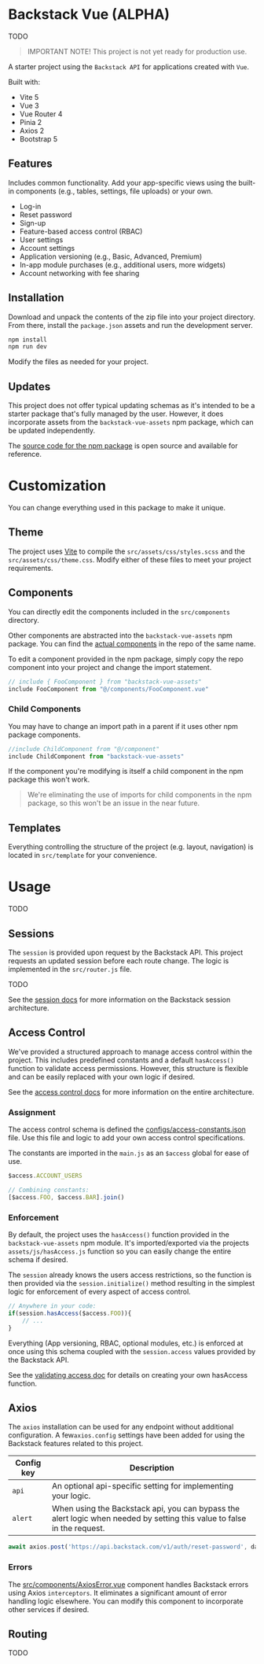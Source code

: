 # Backstack Vue (ALPHA)

TODO

> IMPORTANT NOTE! This project is not yet ready for production use.

A starter project using the `Backstack API` for applications created with `Vue`.

Built with:

* Vite 5
* Vue 3
* Vue Router 4
* Pinia 2
* Axios 2
* Bootstrap 5

## Features

Includes common functionality. Add your app-specific views using the built-in components (e.g., tables, settings, file uploads) or your own.

* Log-in
* Reset password
* Sign-up
* Feature-based access control (RBAC)
* User settings
* Account settings
* Application versioning (e.g., Basic, Advanced, Premium)
* In-app module purchases (e.g., additional users, more widgets)
* Account networking with fee sharing


## Installation

Download and unpack the contents of the zip file into your project directory. From there, install the `package.json` assets and run the development server.

```sh
npm install
npm run dev
```

Modify the files as needed for your project.


## Updates

This project does not offer typical updating schemas as it's intended to be a starter package that's fully managed by the user. However, it does incorporate assets from the `backstack-vue-assets` npm package, which can be updated independently.

The [source code for the npm package](https://github.com/deloachtech/backstack-vue-assets) is open source and available for reference.

# Customization

You can change everything used in this package to make it unique.

## Theme

The project uses [Vite](https://vitejs.dev/) to compile the `src/assets/css/styles.scss` and the `src/assets/css/theme.css`. Modify either of these files to meet your project requirements.

## Components

You can directly edit the components included in the `src/components` directory.

Other components are abstracted into the `backstack-vue-assets` npm package. You can find the [actual components](https://github.com/deloachtech/backstack-vue-assets/tree/main/src/components) in the repo of the same name.

To edit a component provided in the npm package, simply copy the repo component into your project and change the import statement.

```js
// include { FooComponent } from "backstack-vue-assets"
include FooComponent from "@/components/FooComponent.vue"
```

### Child Components

You may have to change an import path in a parent if it uses other npm package components.

```js
//include ChildComponent from "@/component"
include ChildComponent from "backstack-vue-assets"
```

If the component you're modifying is itself a child component in the npm package this won't work.

> We're eliminating the use of imports for child components in the npm package, so this won't be an issue in the near future.


## Templates

Everything controlling the structure of the project (e.g. layout, navigation) is located in `src/template` for your convenience.


# Usage

TODO


## Sessions

The `session` is provided upon request by the Backstack API. This project requests an updated session before each route change. The logic is implemented in the `src/router.js` file.

TODO

See the [session docs](https://backstack.com/sessions.html) for more information on the Backstack session architecture. 


## Access Control

We've provided a structured approach to manage access control within the project. This includes predefined constants and a default `hasAccess()` function to validate access permissions. However, this structure is flexible and can be easily replaced with your own logic if desired.

See the [access control docs](https://backstack.com/access-control.html) for more information on the entire architecture.

### Assignment

The access control schema is defined the [configs/access-constants.json](https://github.com/deloachtech/backstack-vue/blob/main/src/configs/access-constants.json) file. Use this file and logic to add your own access control specifications.

The constants are imported in the `main.js` as an `$access` global for ease of use.

```js
$access.ACCOUNT_USERS

// Combining constants:
[$access.FOO, $access.BAR].join()
```

### Enforcement

By default, the project uses the `hasAccess()` function provided in the `backstack-vue-assets` npm module. It's imported/exported via the projects `assets/js/hasAccess.js` function so you can easily change the entire schema if desired. 

The `session` already knows the users access restrictions, so the function is then provided via the `session.initialize()` method resulting in the simplest logic for enforcement of every aspect of access control. 

```js
// Anywhere in your code:
if(session.hasAccess($access.FOO)){
    // ...
}
```

Everything (App versioning, RBAC, optional modules, etc.) is enforced at once using this schema coupled with the `session.access` values provided by the Backstack API.

See the [validating access doc](https://backstack.com/access-control.html#validating-access) for details on creating your own hasAccess function.

## Axios

The `axios` installation can be used for any endpoint without additional configuration. A few`axios.config` settings have been added for using the Backstack features related to this project.

| Config key | Description |
| --- | --- |
| `api` | An optional api-specific setting for implementing your logic. |
| `alert` | When using the Backstack api, you can bypass the alert logic when needed by setting this value to false in the request.

```js
await axios.post('https://api.backstack.com/v1/auth/reset-password', data, { api: 'backstack' }) ...
```

### Errors

The [src/components/AxiosError.vue](https://github.com/deloachtech/backstack-vue/blob/main/src/components/AxiosError.vue) component handles Backstack errors using Axios `interceptors`. It eliminates a significant amount of error handling  logic elsewhere. You can modify this component to incorporate other services if desired.

## Routing

TODO

